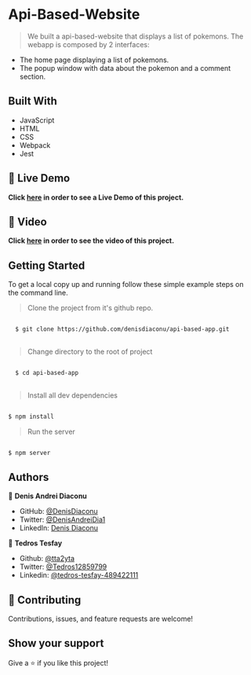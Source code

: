 # Api-Based-Website

> We built a api-based-website that displays a list of pokemons. The webapp is composed by 2 interfaces:
> 
-  The home page displaying a list of pokemons.
-  The popup window with data about the pokemon and a comment section.

## Built With

- JavaScript
- HTML
- CSS
- Webpack
- Jest


## 🔴 Live Demo <a name = "live"></a>
**Click [here](https://rawcdn.githack.com/denisdiaconu/api-based-app/301539db7f133befc5d56fa0cd32c1e95c8a1eac/src/index.html) in order to see a Live Demo of this project.**

## 🔴 Video <a name = "here"></a>
**Click [here](https://drive.google.com/file/d/1574wmV-qPD5crDikawYpudwstnuhaOLl/view?usp=drivesdk) in order to see the video of this project.**


## Getting Started

To get a local copy up and running follow these simple example steps on the command line.
> Clone the project from it's github repo.
```bash

  $ git clone https://github.com/denisdiaconu/api-based-app.git
  
```

> Change directory to the root of project
```bash

  $ cd api-based-app
  
  ```
  
> Install all dev dependencies
  ```bash

  $ npm install

```

> Run the server
  ```bash

  $ npm server

```


## Authors

👤 **Denis Andrei Diaconu**

- GitHub: [@DenisDiaconu](https://github.com/denisdiaconu)
- Twitter: [@DenisAndreiDia1](https://twitter.com/DenisAndreiDia1)
- LinkedIn: [Denis Diaconu](https://www.linkedin.com/in/denis-diaconu-1394091b7/)


👤 **Tedros Tesfay**

- Github: [@tta2yta](https://github.com/tta2yta)
- Twitter: [@Tedros12859799](https://twitter.com/Tedros12859799)
- Linkedin: [@tedros-tesfay-489422111](https://www.linkedin.com/in/tedros-tesfay-489422111/)


## 🤝 Contributing

Contributions, issues, and feature requests are welcome!

## Show your support

Give a ⭐️ if you like this project!
